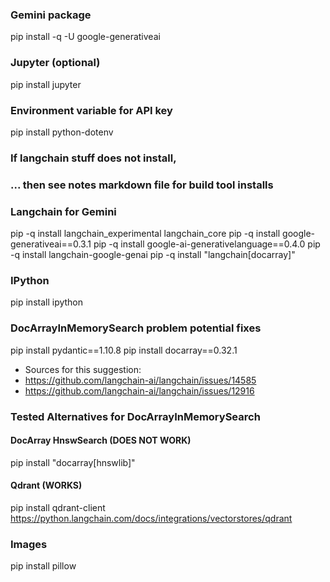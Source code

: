 
### Gemini package
pip install -q -U google-generativeai

### Jupyter (optional)
pip install jupyter

### Environment variable for API key
pip install python-dotenv

### If langchain stuff does not install,
### ... then see notes markdown file for build tool installs

### Langchain for Gemini
pip -q install langchain_experimental langchain_core
pip -q install google-generativeai==0.3.1
pip -q install google-ai-generativelanguage==0.4.0
pip -q install langchain-google-genai
pip -q install "langchain[docarray]"

### IPython
pip install ipython

### DocArrayInMemorySearch problem potential fixes
pip install pydantic==1.10.8 
pip install docarray==0.32.1 
* Sources for this suggestion:
 * https://github.com/langchain-ai/langchain/issues/14585 
 * https://github.com/langchain-ai/langchain/issues/12916


### Tested Alternatives for DocArrayInMemorySearch
#### DocArray HnswSearch (DOES NOT WORK)
pip install "docarray[hnswlib]"
#### Qdrant (WORKS)
pip install qdrant-client
https://python.langchain.com/docs/integrations/vectorstores/qdrant 

### Images 
pip install pillow